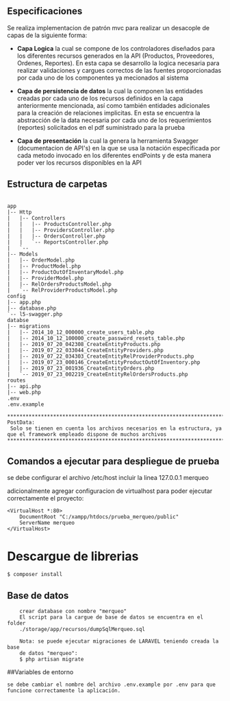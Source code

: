 ## Especificaciones

Se realiza implementacion de patrón mvc para realizar un desacople de capas de la siguiente forma:
- <b>Capa Logica</b>
        la cual se compone de los controladores diseñados para los diferentes recursos generados en la API 
        (Productos, Proveedores, Ordenes, Reportes).
        En esta capa se desarrollo la logica necesaria para realizar validaciones y cargues correctos de las fuentes proporcionadas por cada uno de los componentes ya mecionados al sistema

- <b>Capa de persistencia de datos</b>
        la cual la componen las entidades creadas por cada uno de los recursos definidos en la capa anteriormente mencionada,
        así como también entidades adicionales para la creación de relaciones implicitas.
        En esta se encuentra la abstracción de la data necesaria por cada 
        uno de los requerimientos (reportes) solicitados en el pdf suministrado para la prueba

- <b>Capa de presentación</b> 
        la cual la genera la herramienta Swagger (documentacion de API's) en la que se usa la notación especificada por cada metodo invocado 
        en los diferentes endPoints y de esta manera poder ver los recursos disponibles en la API
## Estructura de carpetas

```

app
|-- Http
|   |-- Controllers
|   |   |-- ProductsController.php
|   |   |-- ProvidersController.php
|   |   |-- OrdersController.php
|   |   `-- ReportsController.php
|   `--
|-- Models
|   |-- OrderModel.php
|   |-- ProductModel.php
|   |-- ProductOutOfInventaryModel.php
|   |-- ProviderModel.php
|   |-- RelOrdersProductsModel.php
|   `-- RelProviderProductsModel.php
config
|-- app.php
|-- database.php
`-- l5-swagger.php
databse
|-- migrations
|   |-- 2014_10_12_000000_create_users_table.php
|   |-- 2014_10_12_100000_create_password_resets_table.php
|   |-- 2019_07_20_042308_CreateEntityProducts.php
|   |-- 2019_07_22_033044_CreateEntityProviders.php
|   |-- 2019_07_22_034303_CreateEntityRelProviderProducts.php
|   |-- 2019_07_23_000146_CreateEntityProductOutOfInventory.php
|   |-- 2019_07_23_001936_CreateEntityOrders.php
|   `-- 2019_07_23_002219_CreateEntityRelOrdersProducts.php
routes
|-- api.php
|-- web.php
.env
.env.example

********************************************************************************************
PostData:
 Solo se tienen en cuenta los archivos necesarios en la estructura, ya que el framework empleado dispone de muchos archivos
********************************************************************************************

```

## Comandos a ejecutar para despliegue de prueba
se debe configurar el archivo /etc/host incluir la linea
127.0.0.1 merqueo

adicionalmente agregar configuracion de virtualhost para poder ejecutar 
correctamente el proyecto:
```
<VirtualHost *:80>
    DocumentRoot "C:/xampp/htdocs/prueba_merqueo/public"
    ServerName merqueo
</VirtualHost>
```
# Descargue de librerias 
    $ composer install
    
## Base de datos
```
    crear database con nombre "merqueo"
    El script para la cargue de base de datos se encuentra en el folder
    ./storage/app/recursos/dumpSqlMerqueo.sql
    
    Nota: se puede ejecutar migraciones de LARAVEL teniendo creada la base
    de datos "merqueo":
    $ php artisan migrate
```

##Variables de entorno
```
se debe cambiar el nombre del archivo .env.example por .env para que funcione correctamente la aplicación.
```